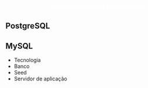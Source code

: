 <link rel="stylesheet" href="https://fonts.googleapis.com/icon?family=Material+Icons">
<link rel="stylesheet" href="https://code.getmdl.io/1.3.0/material.indigo-pink.min.css">
<script defer src="https://code.getmdl.io/1.3.0/material.min.js"></script>
<link rel="stylesheet" href="http://fonts.googleapis.com/css?family=Roboto:300,400,500,700" type="text/css">
<div class="bg-color-blue" style="text-align:center;">
  <h3 style="color:white;">
    Escolha o banco a ser utilizado:
  </h3>
</div>
<div class="flex-container">
  <div class="flex-item demo-card-wide mdl-card mdl-shadow--2dp">
    <div class="mdl-card__actions mdl-card--border img-postgresql">
    </div>
    <div class="mdl-card__title">
      <h2 class="mdl-card__title-text" onclick='window.location="/wiki/Seed";' style='cursor:pointer;'>PostgreSQL</h2>
    </div>
  </div>
  <div class="flex-item demo-card-wide mdl-card mdl-shadow--2dp">
    <div class="mdl-card__actions mdl-card--border img-mysql">
    </div>
    <div class="mdl-card__title">
      <h2 class="mdl-card__title-text" onclick='window.location="/wiki/Seed";' style='cursor:pointer;'>MySQL</h2>
    </div>
  </div>
</div>
<div class="step-container step-body">
    <ul class="progressbar">
        <li>Tecnologia</li>
        <li class="active" onclick='window.location="/wiki/Seed";' style='cursor:pointer;'>Banco</li>
        <li>Seed</li>
        <li>Servidor de aplicação</li>
    </ul>
</div>